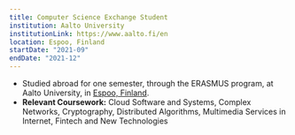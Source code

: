 ```yaml
---
title: Computer Science Exchange Student
institution: Aalto University
institutionLink: https://www.aalto.fi/en
location: Espoo, Finland
startDate: "2021-09"
endDate: "2021-12"
---
```

* Studied abroad for one semester, through the ERASMUS program, at Aalto University, in [Espoo, Finland](https://www.google.com/maps/place/Espoo/@60.2064642,24.3949421,10z/data=!3m1!4b1!4m5!3m4!1s0x468df2faa43d4be1:0xf0b890b45d33539f!8m2!3d60.2054911!4d24.6559).
* **Relevant Coursework:** Cloud Software and Systems, Complex Networks, Cryptography, Distributed Algorithms, Multimedia Services in Internet, Fintech and New Technologies